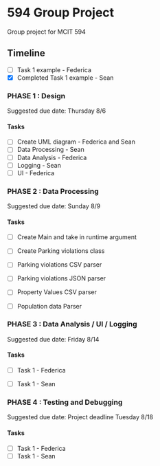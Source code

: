 # 594 Group Project
Group project for MCIT 594

## Timeline
- [ ] Task 1 example - Federica
- [x] Completed Task 1 example - Sean

### PHASE 1 : Design
Suggested due date: Thursday 8/6

#### Tasks

- [ ] Create UML diagram - Federica and Sean
 - [ ] Data Processing - Sean
 - [ ] Data Analysis - Federica
 - [ ] Logging - Sean
 - [ ] UI - Federica

### PHASE 2 : Data Processing
Suggested due date: Sunday 8/9

#### Tasks
- [ ] Create Main and take in runtime argument
- [ ] Create Parking violations class
- [ ] Parking violations CSV parser
- [ ] Parking violations JSON parser
- [ ] Property Values CSV parser
- [ ] Population data Parser




### PHASE 3 : Data Analysis / UI / Logging
Suggested due date: Friday 8/14

#### Tasks
- [ ] Task 1 - Federica
- [ ] Task 1 - Sean


### PHASE 4 : Testing and Debugging
Suggested due date: Project deadline Tuesday 8/18

#### Tasks
- [ ] Task 1 - Federica
- [ ] Task 1 - Sean
